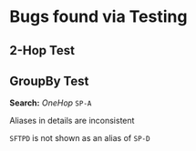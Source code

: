 # Bugs found via Testing

## 2-Hop Test

## GroupBy Test

**Search:** *OneHop* `SP-A`

Aliases in details are inconsistent

`SFTPD` is not shown as an alias of `SP-D`
